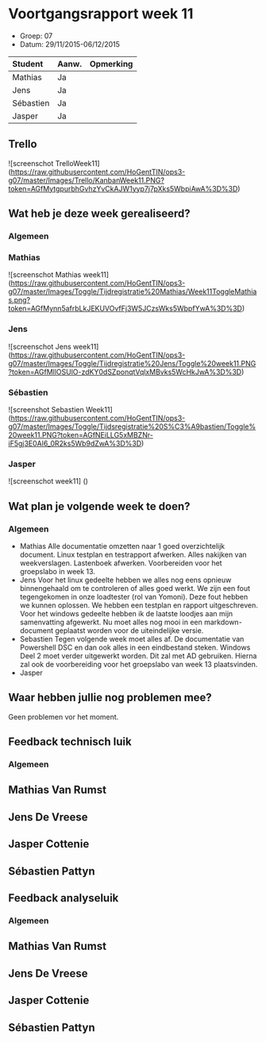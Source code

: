 # Voortgangsrapport week 11

* Groep: 07
* Datum: 29/11/2015-06/12/2015

| Student  | Aanw. | Opmerking |
| :---     | :---  | :---      |
| Mathias  |  Ja   |           |
| Jens     |  Ja   |           |
| Sébastien|  Ja   |           |
| Jasper   |  Ja   |           |

## Trello
![screenschot TrelloWeek11] (https://raw.githubusercontent.com/HoGentTIN/ops3-g07/master/Images/Trello/KanbanWeek11.PNG?token=AGfMytgpurbhGvhzYvCkAJW1yyp7j7pXks5WbpiAwA%3D%3D)


## Wat heb je deze week gerealiseerd?



### Algemeen


### Mathias

![screenschot Mathias week11] (https://raw.githubusercontent.com/HoGentTIN/ops3-g07/master/Images/Toggle/Tijdregistratie%20Mathias/Week11ToggleMathias.png?token=AGfMynn5afrbLkJEKUVOvfFj3W5JCzsWks5WbpfYwA%3D%3D)

### Jens

![screenschot Jens week11] (https://raw.githubusercontent.com/HoGentTIN/ops3-g07/master/Images/Toggle/Tijdregistratie%20Jens/Toggle%20week11.PNG?token=AGfMllOSUlO-zdKY0dSZponqtVqlxMBvks5WcHkJwA%3D%3D)

### Sébastien

![screenshot Sebastien Week11] (https://raw.githubusercontent.com/HoGentTIN/ops3-g07/master/Images/Toggle/Tijdsregistratie%20S%C3%A9bastien/Toggle%20week11.PNG?token=AGfNEiLLG5xMBZNr-iF5gj3E0Al6_0R2ks5Wb9dZwA%3D%3D)

### Jasper

![screenschot week11] ()


## Wat plan je volgende week te doen?

### Algemeen
- Mathias
Alle documentatie omzetten naar 1 goed overzichtelijk document. Linux testplan en testrapport afwerken. Alles nakijken van weekverslagen. Lastenboek afwerken. Voorbereiden voor het groepslabo in week 13.
- Jens
Voor het linux gedeelte hebben we alles nog eens opnieuw binnengehaald om te controleren of alles goed werkt. We zijn een fout tegengekomen in onze loadtester (rol van Yomoni). Deze fout hebben we kunnen oplossen.
We hebben een testplan en rapport uitgeschreven.
Voor het windows gedeelte hebben ik de laatste loodjes aan mijn samenvatting afgewerkt. Nu moet alles nog mooi in een markdown-document geplaatst worden voor de uiteindelijke versie.
- Sebastien
Tegen volgende week moet alles af. De documentatie van Powershell DSC en dan ook alles in een eindbestand steken. Windows Deel 2 moet verder uitgewerkt worden. Dit zal met AD gebruiken. Hierna zal ook de voorbereiding voor het groepslabo van week 13 plaatsvinden.
- Jasper


## Waar hebben jullie nog problemen mee?

Geen problemen vor het moment.

## Feedback technisch luik

### Algemeen

## Mathias Van Rumst
## Jens De Vreese
## Jasper Cottenie
## Sébastien Pattyn

## Feedback analyseluik

### Algemeen

## Mathias Van Rumst
## Jens De Vreese
## Jasper Cottenie
## Sébastien Pattyn

